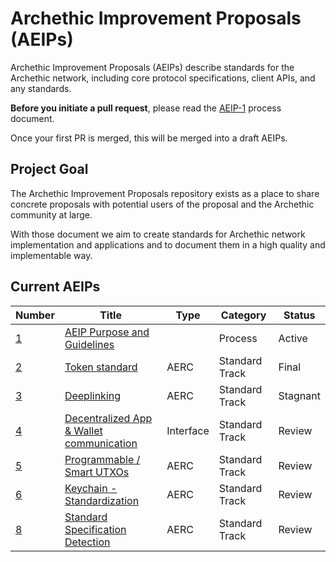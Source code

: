 # Archethic Improvement Proposals (AEIPs)

Archethic Improvement Proposals (AEIPs) describe standards for the Archethic network, including core protocol specifications, client APIs, and any standards.

**Before you initiate a pull request**, please read the [AEIP-1](AEIP-1.md) process document.

Once your first PR is merged, this will be merged into a draft AEIPs.

## Project Goal

The Archethic Improvement Proposals repository exists as a place to share concrete proposals with potential users of the proposal and the Archethic community at large.

With those document we aim to create standards for Archethic network implementation and applications and to document them in a high quality and implementable way.

## Current AEIPs

| Number                                                                | Title                                                                                                        | Type      | Category       | Status   |
| --------------------------------------------------------------------- | ------------------------------------------------------------------------------------------------------------ | --------- | -------------- | -------- |
| [1](https://github.com/archethic-foundation/aeip/blob/main/AEIP-1.md) | [AEIP Purpose and Guidelines](https://github.com/archethic-foundation/aeip/blob/main/AEIP-1.md)              |           | Process        | Active   |
| [2](https://github.com/archethic-foundation/aeip/blob/main/AEIP-2.md) | [Token standard](https://github.com/archethic-foundation/aeip/blob/main/AEIP-2.md)                           | AERC      | Standard Track | Final    |
| [3](https://github.com/archethic-foundation/aeip/blob/main/AEIP-3.md) | [Deeplinking](https://github.com/archethic-foundation/aeip/blob/main/AEIP-3.md)                              | AERC      | Standard Track | Stagnant |
| [4](https://github.com/archethic-foundation/aeip/blob/main/AEIP-4.md) | [Decentralized App & Wallet communication](https://github.com/archethic-foundation/aeip/blob/main/AEIP-4.md) | Interface | Standard Track | Review   |
| [5](https://github.com/archethic-foundation/aeip/blob/main/AEIP-5.md) | [Programmable / Smart UTXOs](https://github.com/archethic-foundation/aeip/blob/main/AEIP-5.md)               | AERC      | Standard Track | Review   |
| [6](https://github.com/archethic-foundation/aeip/blob/main/AEIP-6.md) | [Keychain - Standardization](https://github.com/archethic-foundation/aeip/blob/main/AEIP-6.md)               | AERC      | Standard Track | Review   |
| [8](https://github.com/archethic-foundation/aeip/blob/main/AEIP-8.md) | [Standard Specification Detection](https://github.com/archethic-foundation/aeip/blob/main/AEIP-8.md)         | AERC      | Standard Track | Review   |
